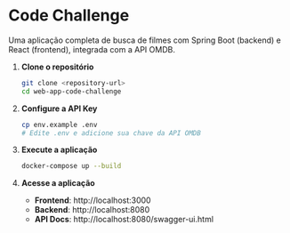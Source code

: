 # Code Challenge

Uma aplicação completa de busca de filmes com Spring Boot (backend) e React (frontend), integrada com a API OMDB.

1. **Clone o repositório**
   ```bash
   git clone <repository-url>
   cd web-app-code-challenge
   ```

1. **Configure a API Key**
   ```bash
   cp env.example .env
   # Edite .env e adicione sua chave da API OMDB
   ```

2. **Execute a aplicação**
   ```bash
   docker-compose up --build
   ```
   
4. **Acesse a aplicação**
   - **Frontend**: http://localhost:3000
   - **Backend**: http://localhost:8080
   - **API Docs**: http://localhost:8080/swagger-ui.html
